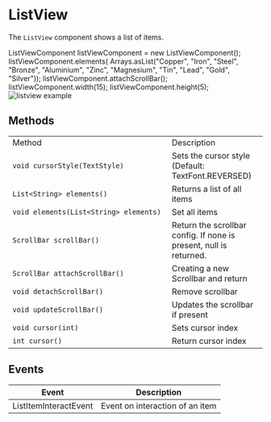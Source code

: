 # ListView

The `ListView` component shows a list of items.

<code-block lang="java">
ListViewComponent listViewComponent = new ListViewComponent();
listViewComponent.elements(
    Arrays.asList("Copper", "Iron", "Steel",
        "Bronze", "Aluminium", "Zinc", "Magnesium",
        "Tin", "Lead", "Gold", "Silver"));
listViewComponent.attachScrollBar();
listViewComponent.width(15);
listViewComponent.height(5);
</code-block>
<img src="listview.png" alt="listview example"/>

## Methods

<table>
<tr><td width="300">Method</td><td>Description</td></tr>
<tr><td><code>void cursorStyle(TextStyle)</code></td><td>Sets the cursor style (Default: TextFont.REVERSED)</td></tr>
<tr><td><code>List&lt;String&gt; elements()</code></td><td>Returns a list of all items</td></tr>
<tr><td><code>void elements(List&lt;String&gt; elements)</code></td><td>Set all items</td></tr>
<tr><td><code>ScrollBar scrollBar()</code></td><td>Return the scrollbar config. If none is present, null is returned.</td></tr>
<tr><td><code>ScrollBar attachScrollBar()</code></td><td>Creating a new Scrollbar and return</td></tr>
<tr><td><code>void detachScrollBar()</code></td><td>Remove scrollbar</td></tr>
<tr><td><code>void updateScrollBar()</code></td><td>Updates the scrollbar if present</td></tr>
<tr><td><code>void cursor(int)</code></td><td>Sets cursor index</td></tr>
<tr><td><code>int cursor()</code></td><td>Return cursor index</td></tr>
</table>

## Events

| Event                    | Description                      |
|--------------------------|----------------------------------|
| ListItemInteractEvent    | Event on interaction of an item  |